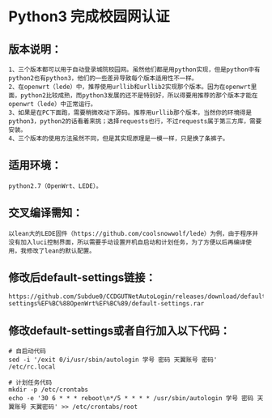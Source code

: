 Python3 完成校园网认证
=====================

版本说明：<br>
---------------------
    1、三个版本都可以用于自动登录城院校园网。虽然他们都是用python实现，但是python中有python2也有python3，他们的一些差异导致每个版本适用性不一样。
    2、在openwrt（lede）中，推荐使用urllib和urllib2实现那个版本。因为在openwrt里面，python2比较成熟，而python3发展的还不是特别好，所以得要用推荐的那个版本才能在openwrt（lede）中正常运行。
    3、如果是在PC下面跑，需要稍微改动下源码。推荐用urllib那个版本，当然你的环境得是python3，python2的话看着来挑；选择requests也行，不过requests属于第三方库，需要安装。
    4、三个版本的使用方法虽然不同，但是其实现原理是一模一样，只是换了条裤子。

适用环境：<br>
---------------------
    python2.7（OpenWrt、LEDE）。
交叉编译需知：<br>
--------------------
    以lean大的LEDE固件（https://github.com/coolsnowwolf/lede）为例，由于程序并没有加入luci控制界面，所以需要手动设置开机自启动和计划任务，为了方便以后再编译使用，我修改了lean的默认配置。
修改后default-settings链接：<br>
--------------------
    https://github.com/Subdue0/CCDGUTNetAutoLogin/releases/download/default-settings%EF%BC%88OpenWrt%EF%BC%89/default-settings.rar
修改default-settings或者自行加入以下代码：<br>
--------------------
    # 自启动代码
    sed -i '/exit 0/i/usr/sbin/autologin 学号 密码 天翼账号 密码' /etc/rc.local

    # 计划任务代码
    mkdir -p /etc/crontabs
    echo -e '30 6 * * * reboot\n*/5 * * * * /usr/sbin/autologin 学号 密码 天翼账号 天翼密码' >> /etc/crontabs/root

